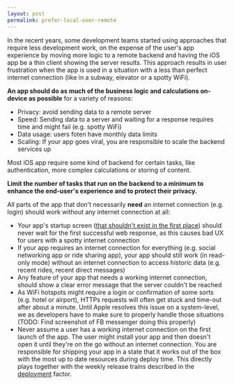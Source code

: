 ```yaml
---
layout: post
permalink: prefer-local-over-remote
---
```


In the recent years, some development teams started using approaches that require less development work, on the expense of the user's app experience by moving more logic to a remote backend and having the iOS app be a thin client showing the server results. This approach results in user frustration when the app is used in a situation with a less than perfect internet connection (like in a subway, elevator or a spotty WiFi).

**An app should do as much of the business logic and calculations on-device as possible** for a variety of reasons:

- Privacy: avoid sending data to a remote server
- Speed: Sending data to a server and waiting for a response requires time and might fail (e.g. spotty WiFi)
- Data usage: users foten have monthly data limits
- Scaling: If your app goes viral, you are responsible to scale the backend services up

Most iOS app require some kind of backend for certain tasks, like authentication, more complex calculations or storing of content.

**Limit the number of tasks that run on the backend to a minimum to enhance the end-user's experience and to protect their privacy.**

All parts of the app that don't necessarily **need** an internet connection (e.g. login) should work without any internet connection at all:

- Your app's startup screen ([that shouldn't exist in the first place](https://developer.apple.com/ios/human-interface-guidelines/icons-and-images/launch-screen/)) should never wait for the first successful web response, as this causes bad UX for users with a spotty internet connection
- If your app requires an internet connection for everything (e.g. social networking app or ride sharing app), your app should still work (in read-only mode) without an internet connection to access historic data (e.g. recent rides, recent direct messages)
- Any feature of your app that needs a working internet connection, should show a clear error message that the server couldn't be reached
- As WiFi hotspots might require a login or confirmation of some sorts (e.g. hotel or airport), HTTPs requests will often get stuck and time-out after about a minute. Until Apple resolves this issue on a system-level, we as developers have to make sure to properly handle those situations (TODO: Find screenshot of FB messenger doing this properly)
- Never assume a user has a working internet connection on the first launch of the app. The user might install your app and then doesn't open it until they're on the go without an internet connection. You are responsible for shipping your app in a state that it works out of the box with the most up to date resources during deploy time. This directly plays together with the weekly release trains described in the [deployment](/deployment) factor.
